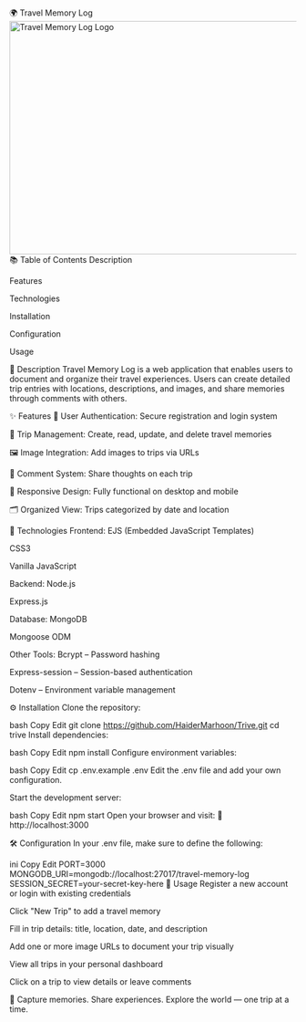 🌍 Travel Memory Log
<img src="https://github.com/user-attachments/assets/e4a250d1-6b01-4526-beba-3328db80d4bd" width="576" height="409" alt="Travel Memory Log Logo">
📚 Table of Contents
Description

Features

Technologies

Installation

Configuration

Usage

📝 Description
Travel Memory Log is a web application that enables users to document and organize their travel experiences. Users can create detailed trip entries with locations, descriptions, and images, and share memories through comments with others.

✨ Features
🔐 User Authentication: Secure registration and login system

📓 Trip Management: Create, read, update, and delete travel memories

🖼️ Image Integration: Add images to trips via URLs

💬 Comment System: Share thoughts on each trip

📱 Responsive Design: Fully functional on desktop and mobile

🗂️ Organized View: Trips categorized by date and location

🧰 Technologies
Frontend:
EJS (Embedded JavaScript Templates)

CSS3

Vanilla JavaScript

Backend:
Node.js

Express.js

Database:
MongoDB

Mongoose ODM

Other Tools:
Bcrypt – Password hashing

Express-session – Session-based authentication

Dotenv – Environment variable management

⚙️ Installation
Clone the repository:

bash
Copy
Edit
git clone https://github.com/HaiderMarhoon/Trive.git
cd trive
Install dependencies:

bash
Copy
Edit
npm install
Configure environment variables:

bash
Copy
Edit
cp .env.example .env
Edit the .env file and add your own configuration.

Start the development server:

bash
Copy
Edit
npm start
Open your browser and visit:
📍 http://localhost:3000

🛠️ Configuration
In your .env file, make sure to define the following:

ini
Copy
Edit
PORT=3000
MONGODB_URI=mongodb://localhost:27017/travel-memory-log
SESSION_SECRET=your-secret-key-here
🚀 Usage
Register a new account or login with existing credentials

Click "New Trip" to add a travel memory

Fill in trip details: title, location, date, and description

Add one or more image URLs to document your trip visually

View all trips in your personal dashboard

Click on a trip to view details or leave comments

🎒 Capture memories. Share experiences. Explore the world — one trip at a time.
